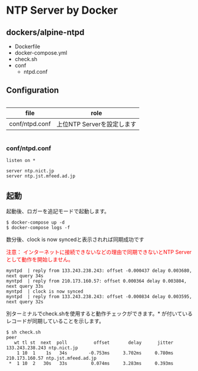 # NTP Server by Docker

## dockers/alpine-ntpd
* Dockerfile
* docker-compose.yml
* check.sh
* conf
  * ntpd.conf

## Configuration

<div style="float:left;">

| file | role |
| - | - |
| conf/ntpd.conf | 上位NTP Serverを設定します | 

</div><div style="clear: both;"></div>

### conf/ntpd.conf
```
listen on *

server ntp.nict.jp
server ntp.jst.mfeed.ad.jp
```

## 起動
起動後、ロガーを追記モードで起動します。
```
$ docker-compose up -d
$ docker-compose logs -f
```

数分後、clock is now syncedと表示されれば同期成功です
<p style="color: red;">注意： インターネットに接続できないなどの理由で同期できないとNTP Serverとして動作を開始しません。</p>

```
myntpd  | reply from 133.243.238.243: offset -0.000437 delay 0.003680, next query 34s
myntpd  | reply from 210.173.160.57: offset 0.000364 delay 0.003804, next query 33s
myntpd  | clock is now synced
myntpd  | reply from 133.243.238.243: offset -0.000834 delay 0.003595, next query 32s
```

別ターミナルでcheck.shを使用すると動作チェックができます。\* が付いているレコードが同期していることを示します。
```
$ sh check.sh
peer
   wt tl st  next  poll          offset       delay      jitter
133.243.238.243 ntp.nict.jp
    1 10  1    1s   34s        -0.753ms     3.702ms     0.780ms
210.173.160.57 ntp.jst.mfeed.ad.jp
 *  1 10  2   30s   33s         0.074ms     3.283ms     0.393ms
```
